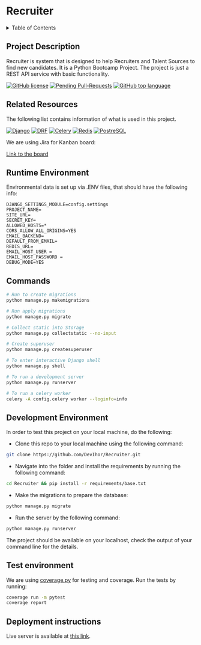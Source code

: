 # Recruiter

<!-- TABLE OF CONTENTS -->
<details>
  <summary>Table of Contents</summary>
  <ol>
    <li><a href="#project-description">Project Description</a></li>
    <li><a href="#related-resources">Related Resources</a></li>
    <li><a href="#runtime-environment">Runtime Environment</a></li>
    <li><a href="#commands">Commands</a></li>
    <li><a href="#development-environment">Development Environment</a></li>
    <li><a href="#test-environment">Test Environment</a></li>
    <li><a href="#deployment-instructions">Deployment instructions</a></li>
  </ol>
</details>

<!-- ABOUT THE PROJECT -->

## Project Description

Recruiter is system that is designed to help Recruiters and Talent Sources to find new candidates. It is a Python Bootcamp Project. The project is just a REST API service with basic functionality.

[![GitHub license](https://img.shields.io/github/license/DevIhor/Recruiter)](https://github.com/DevIhor/Recruiter/blob/main/LICENSE)
[![Pending Pull-Requests](https://img.shields.io/github/issues-pr/DevIhor/Recruiter?style=flat-square)](https://github.com/DevIhor/Recruiter/pulls)
[![GitHub top language](https://img.shields.io/github/languages/top/DevIhor/Recruiter)](https://img.shields.io/github/languages/top/DevIhor/Recruiter)

## Related Resources

The following list contains information of what is used in this project.

[![Django](https://img.shields.io/badge/Django-4.1-green?style=for-the-badge)](https://docs.djangoproject.com/en/4.1/)
[![DRF](https://img.shields.io/badge/DRF-3.13.1-green?style=for-the-badge)](https://www.django-rest-framework.org/)
[![Celery](https://img.shields.io/badge/Celery-5.2.7-green?style=for-the-badge)](https://docs.celeryq.dev/en/stable/)
[![Redis](https://img.shields.io/badge/Redis-4.3.4-green?style=for-the-badge)](https://redis.io/docs/)
[![PostreSQL](https://img.shields.io/badge/PostreSQL-12.12-green?style=for-the-badge)](https://www.postgresql.org/docs/)

We are using Jira for Kanban board:

[Link to the board](https://coaxpythonbootcamp.atlassian.net/jira/software/projects/CPB/boards/1)

## Runtime Environment

Environmental data is set up via .ENV files, that should have the following info:

```env
DJANGO_SETTINGS_MODULE=config.settings
PROJECT_NAME=
SITE_URL=
SECRET_KEY=
ALLOWED_HOSTS=*
CORS_ALLOW_ALL_ORIGINS=YES
EMAIL_BACKEND=
DEFAULT_FROM_EMAIL=
REDIS_URL=
EMAIL_HOST_USER =
EMAIL_HOST_PASSWORD =
DEBUG_MODE=YES
```

## Commands

```bash
# Run to create migrations
python manage.py makemigrations

# Run apply migrations
python manage.py migrate

# Collect static into Storage
python manage.py collectstatic --no-input

# Create superuser
python manage.py createsuperuser

# To enter interactive Django shell
python manage.py shell

# To run a development server
python manage.py runserver

# To run a celery worker
celery -A config.celery worker --loginfo=info
```

## Development Environment

In order to test this project on your local machine, do the following:

- Clone this repo to your local machine using the following command:

```bash
git clone https://github.com/DevIhor/Recruiter.git
```

- Navigate into the folder and install the requirements by running the following command:

```bash
cd Recruiter && pip install -r requirements/base.txt
```

- Make the migrations to prepare the database:

```bash
python manage.py migrate
```

- Run the server by the following command:

```bash
python manage.py runserver
```

The project should be available on your localhost, check the output of your command line for the details.

## Test environment

We are using [coverage.py](https://coverage.readthedocs.io/en/6.4.4/) for testing and coverage.
Run the tests by running:

```bash
coverage run -m pytest
coverage report
```

## Deployment instructions

Live server is available at [this link](http://65.109.3.1/swagger/).
